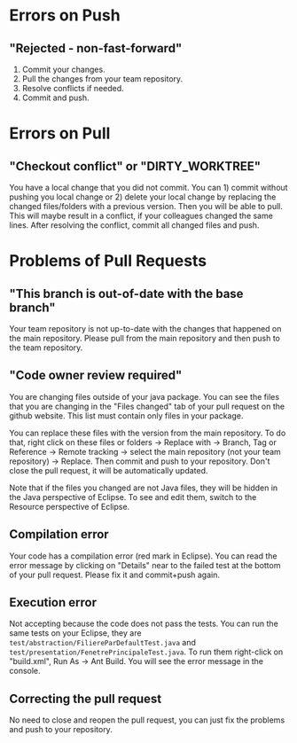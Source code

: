# Errors on Push 
## "Rejected - non-fast-forward"

1. Commit your changes.
2. Pull the changes from your team repository.
3. Resolve conflicts if needed.
4. Commit and push.

# Errors on Pull

## "Checkout conflict" or "DIRTY_WORKTREE"
You have a local change that you did not commit. 
You can 1) commit without pushing you local change or 2) delete your local change by replacing the changed files/folders with a previous version.
Then you will be able to pull. This will maybe result in a conflict, if your colleagues changed the same lines.
After resolving the conflict, commit all changed files and push.

# Problems of Pull Requests

## "This branch is out-of-date with the base branch"

Your team repository is not up-to-date with the changes that happened on the main repository. Please pull from the main repository and then push to the team repository.

## "Code owner review required"
You are changing files outside of your java package. You can see the files that you are changing in the "Files changed" tab of your pull request on the github website. This list must contain only files in your package.

You can replace these files with the version from the main repository. To do that, right click on these files or folders -> Replace with -> Branch, Tag or Reference -> Remote tracking -> select the main repository (not your team repository) -> Replace. Then commit and push to your repository. Don't close the pull request, it will be automatically updated.

Note that if the files you changed are not Java files, they will be hidden in the Java perspective of Eclipse. To see and edit them, switch to the Resource perspective of Eclipse.

## Compilation error
Your code has a compilation error (red mark in Eclipse). You can read the error message by clicking on "Details" near to the failed test at the bottom of your pull request. Please fix it and commit+push again.

## Execution error
Not accepting because the code does not pass the tests. You can run the same tests on your Eclipse, they are `test/abstraction/FiliereParDefaultTest.java` and `test/presentation/FenetrePrincipaleTest.java`. To run them right-click on "build.xml", Run As -> Ant Build. You will see the error message in the console.

## Correcting the pull request
No need to close and reopen the pull request, you can just fix the problems and push to your repository.
